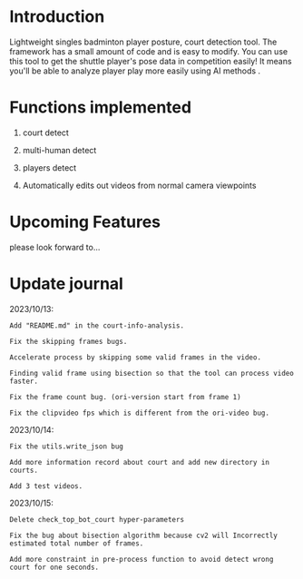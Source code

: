 # Introduction

Lightweight singles badminton player posture, court detection tool. The framework has a small amount of code and is easy to modify. You can use this tool to get the shuttle player's pose data in competition easily! It means you'll be able to analyze player play more easily using AI methods . 

# Functions implemented

1. court detect

2. multi-human detect

3. players detect

4. Automatically edits out videos from normal camera viewpoints

 # Upcoming Features

please look forward to...

# Update journal

2023/10/13: 
    
    Add "README.md" in the court-info-analysis.
    
    Fix the skipping frames bugs.

    Accelerate process by skipping some valid frames in the video.
    
    Finding valid frame using bisection so that the tool can process video faster.    

    Fix the frame count bug. (ori-version start from frame 1)

    Fix the clipvideo fps which is different from the ori-video bug. 

2023/10/14:

    Fix the utils.write_json bug

    Add more information record about court and add new directory in courts.

    Add 3 test videos.

2023/10/15:

    Delete check_top_bot_court hyper-parameters

    Fix the bug about bisection algorithm because cv2 will Incorrectly estimated total number of frames. 

    Add more constraint in pre-process function to avoid detect wrong court for one seconds.